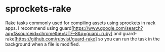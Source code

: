 sprockets-rake
==============

Rake tasks commonly used for compiling assets using sprockets in rack apps. I recommend using guard[https://www.google.com/search?aq=f&sourceid=chrome&ie=UTF-8&q=guard+ruby] and guard-rake[https://github.com/rubyist/guard-rake] so you can run the task in the background when a file is modified.